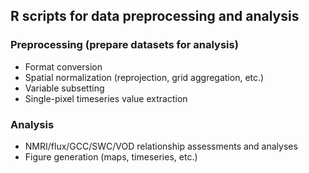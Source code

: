 ## R scripts for data preprocessing and analysis

### Preprocessing (prepare datasets for analysis)
- Format conversion
- Spatial normalization (reprojection, grid aggregation, etc.)
- Variable subsetting
- Single-pixel timeseries value extraction

### Analysis
- NMRI/flux/GCC/SWC/VOD relationship assessments and analyses
- Figure generation (maps, timeseries, etc.)
